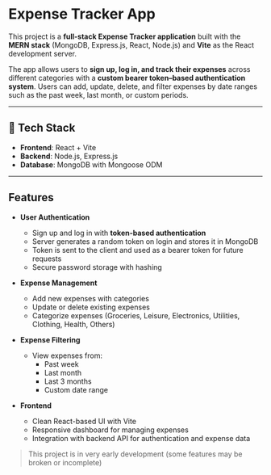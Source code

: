 # Expense Tracker App

This project is a **full-stack Expense Tracker application** built with the **MERN stack** (MongoDB, Express.js, React, Node.js) and **Vite** as the React development server.  

The app allows users to **sign up, log in, and track their expenses** across different categories with a **custom bearer token–based authentication system**. Users can add, update, delete, and filter expenses by date ranges such as the past week, last month, or custom periods.  

---

## 🚀 Tech Stack

- **Frontend**: React + Vite
- **Backend**: Node.js, Express.js
- **Database**: MongoDB with Mongoose ODM

---

## Features

- **User Authentication**
  - Sign up and log in with **token-based authentication**
  - Server generates a random token on login and stores it in MongoDB
  - Token is sent to the client and used as a bearer token for future requests
  - Secure password storage with hashing

- **Expense Management**
  - Add new expenses with categories
  - Update or delete existing expenses
  - Categorize expenses (Groceries, Leisure, Electronics, Utilities, Clothing, Health, Others)

- **Expense Filtering**
  - View expenses from:
    - Past week
    - Last month
    - Last 3 months
    - Custom date range

- **Frontend**
  - Clean React-based UI with Vite
  - Responsive dashboard for managing expenses
  - Integration with backend API for authentication and expense data


> This project is in very early development (some features may be broken or incomplete)